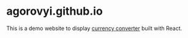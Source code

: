 # agorovyi.github.io
This is a demo website to display [currency converter](https://github.com/agorovyi/currency-converter-react) built with React.
